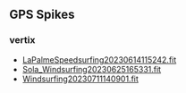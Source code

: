 ## GPS Spikes
### vertix

- [LaPalmeSpeedsurfing20230614115242.fit](LaPalmeSpeedsurfing20230614115242.fit/index.html)
- [Sola_Windsurfing20230625165331.fit](Sola_Windsurfing20230625165331.fit/index.html)
- [Windsurfing20230711140901.fit](Windsurfing20230711140901.fit/index.html)

